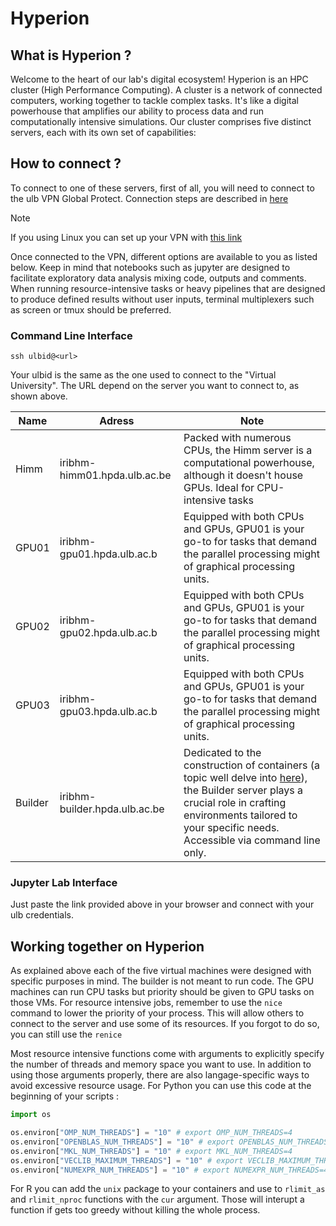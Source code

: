 # Hyperion

## What is Hyperion ? 
Welcome to the heart of our lab's digital ecosystem! Hyperion is an HPC cluster (High Performance Computing). A cluster is a network of connected computers, working together to tackle complex tasks. It's like a digital powerhouse that amplifies our ability to process data and run computationally intensive simulations.
Our cluster comprises five distinct servers, each with its own set of capabilities: 

## How to connect ? 
To connect to one of these servers, first of all, you will need to connect to the ulb VPN Global Protect.
Connection steps are described in [here](https://support.ulb.be/fr/web/support/-/comment-utiliser-ulb-vpn-)
> [!NOTE]
> If you using Linux you can set up your VPN with [this link](https://support.ulb.be/fr/web/support/-/how-to-connect-to-ulb-global-protect-vpn-on-linux-?inheritRedirect=true&redirect=%2Ffr%2Fweb%2Fsupport%2F-%2Fcomment-utiliser-ulb-vpn-) 

Once connected to the VPN, different options are available to you as listed below. Keep in mind that notebooks such as jupyter are designed to facilitate exploratory data analysis mixing code, outputs and comments. When running resource-intensive tasks or heavy pipelines that are designed to produce defined results without user inputs, terminal multiplexers such as screen or tmux should be preferred. 

<!-- tabs:start -->
### **Command Line Interface**
`ssh ulbid@<url>`

Your ulbid is the same as the one used to connect to the "Virtual University".
The URL depend on the server you want to connect to, as shown above. 


| Name    | Adress                        | Note                                                                                                                                                                                                                            |
| ------- | ----------------------------- | ------------------------------------------------------------------------------------------------------------------------------------------------------------------------------------------------------------------------------- |
| Himm    | iribhm-himm01.hpda.ulb.ac.be  | Packed with numerous CPUs, the Himm server is a computational powerhouse, although it doesn't house GPUs. Ideal for CPU-intensive tasks                                                                                         |
| GPU01   | iribhm-gpu01.hpda.ulb.ac.b    | Equipped with both CPUs and GPUs, GPU01 is your go-to for tasks that demand the parallel processing might of graphical processing units.                                                                                        |
| GPU02   | iribhm-gpu02.hpda.ulb.ac.b    | Equipped with both CPUs and GPUs, GPU01 is your go-to for tasks that demand the parallel processing might of graphical processing units.                                                                                        |
| GPU03   | iribhm-gpu03.hpda.ulb.ac.b    | Equipped with both CPUs and GPUs, GPU01 is your go-to for tasks that demand the parallel processing might of graphical processing units.                                                                                        |
| Builder | iribhm-builder.hpda.ulb.ac.be | Dedicated to the construction of containers (a topic well delve into [here](start/singularity)), the Builder server plays a crucial role in crafting environments tailored to your specific needs. Accessible via command line only. |



### **Jupyter Lab Interface**
Just paste the link provided above in your browser and connect with your ulb credentials.
<!-- tabs:end -->

## Working together on Hyperion
As explained above each of the five virtual machines were designed with specific purposes in mind. The builder is not meant to run code. The GPU machines can run CPU tasks but priority should be given to GPU tasks on those VMs.
For resource intensive jobs, remember to use the  `nice` command to lower the priority of your process. This will allow others to connect to the server and use some of its resources. If you forgot to do so, you can still use the `renice`

Most resource intensive functions come with arguments to explicitly specify the number of threads and memory space you want to use. In addition to using those arguments properly, there are also langage-specific ways to avoid excessive resource usage.
For Python you can use this code at the beginning of your scripts : 
```python
import os

os.environ["OMP_NUM_THREADS"] = "10" # export OMP_NUM_THREADS=4
os.environ["OPENBLAS_NUM_THREADS"] = "10" # export OPENBLAS_NUM_THREADS=4
os.environ["MKL_NUM_THREADS"] = "10" # export MKL_NUM_THREADS=4
os.environ["VECLIB_MAXIMUM_THREADS"] = "10" # export VECLIB_MAXIMUM_THREADS=4
os.environ["NUMEXPR_NUM_THREADS"] = "10" # export NUMEXPR_NUM_THREADS=4
```

For R you can add the `unix` package to your containers and use to `rlimit_as` and `rlimit_nproc` functions with the `cur` argument. Those will interupt a function if gets too greedy without killing the whole process.

